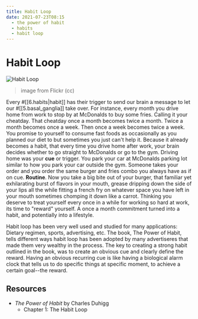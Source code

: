 ```yaml
---
title: Habit Loop
date: 2021-07-23T08:15
  - the power of habit
  - habits
  - habit loop
---
```



# Habit Loop

![Habit Loop](https://live.staticflickr.com/8330/8103644112_917b0c67bb_c.jpg)
> image from Flickr (cc)

Every #[[6.habits|habit]] has their trigger to send our brain a message to let
our #[[5.basal_ganglia]] take over. For instance, every month you drive home
from work to stop by at McDonalds to buy some fries. Calling it your cheatday.
That cheatday once a month becomes twice a month. Twice a month becomes once
a week.  Then once a week becomes twice a week. You promise to yourself to
consume fast foods as occasionally as you planned our diet to but sometimes you
just can't help it.  Because it already becomes a habit, that every time you
drive home after work, your brain decides whether to go straight to McDonalds or
go to the gym. Driving home was your **cue** or trigger. You park your car at
McDonalds parking lot similar to how you park your car outside the gym. Someone
takes your order and you order the same burger and fries combo you always have
as if on cue.  **Routine**. Now you take a big bite out of your burger, that
familiar yet exhilarating burst of flavors in your mouth, grease dripping down
the side of your lips all the while fitting a french fry on whatever space you
have left in your mouth sometimes chomping it down like a carrot. Thinking you
deserve to treat yourself every once in a while for working so hard at work, its
time to "reward" yourself. A once a month commitment turned into a habit, and
potentially into a lifestyle.

Habit loop has been very well used and studied for many applications: Dietary
regimen, sports, advertising, etc. The book, The Power of Habit, tells different
ways habit loop has been adopted by many advertiseres that made them very
wealthy in the process. The key to creating a strong habit outlined in the book,
was to create an obvious cue and clearly define the reward. Having an obvious
recurring cue is like having a biological alarm clock that tells us to do
specific things at specific moment, to achieve a certain goal--the reward.


## Resources

- _The Power of Habit_ by Charles Duhigg
  - Chapter 1: The Habit Loop

